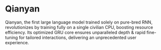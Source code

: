 # Qianyan
Qianyan, the first large language model trained solely on pure-bred RNN, revolutionizes by training fully on a single civilian CPU, boosting resource efficiency. Its optimized GRU core ensures unparalleled depth &amp; rapid fine-tuning for tailored interactions, delivering an unprecedented user experience.
